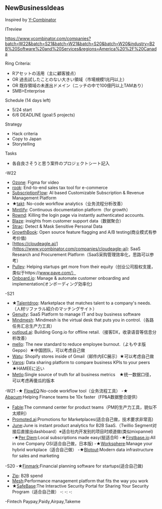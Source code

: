 ## NewBusinessIdeas

Inspired by [Y-Combinator](https://www.ycombinator.com/companies)

ITreview

https://www.ycombinator.com/companies?batch=W22&batch=S21&batch=W21&batch=S20&batch=W20&industry=B2B%20Software%20and%20Services&regions=America%20%2F%20Canada

Ring Criteria:
  - Rアセットの活用（主に顧客接点）
  - OR 過去試したことのない大きい領域（市場規模1兆円以上）
  - OR 既存領域の未進出ドメイン（ニッチの中で100億円以上TAMあり）
  - SMB>Enterprise

Schedule (14 days left)
  - 5/24 start
  - 6/6 DEADLINE (goal:5 projects)

Strategy
  - Hack criteria
  - Copy to Japan
  - Storytelling

Tasks
  - 各自良さそうと思う案件のプロジェクトシート記入

-W22
  - [Ozone](https://www.ycombinator.com/companies/ozone): Figma for video
  - [rook](https://www.ycombinator.com/companies/rook): End-to-end sales tax tool for e-commerce
  - [SubscriptionFlow](https://www.ycombinator.com/companies/subscriptionflow): AI based Customizable Subscription & Revenue Management Platform
  - ★[takt](https://www.ycombinator.com/companies/takt): No-code workflow analytics（业务流程分析改善）
  - [Mintlify](https://www.ycombinator.com/companies/mintlify): Continuous documentation platform（for growth）
  - [Rownd](https://www.ycombinator.com/companies/rownd): Killing the login page via instantly authenticated accounts.
  - [Blaze](https://www.ycombinator.com/companies/blaze): insights from customer support data（数据聚合）
  - [Strac](https://www.ycombinator.com/companies/strac): Detect & Mask Sensitive Personal Data
  - [GrowthBook](https://www.ycombinator.com/companies/growthbook): Open source feature flagging and A/B testing(商业模式有参考价值)
  - [https://cloudeagle.ai/](https://www.ycombinator.com/companies/cloudeagle-ai): SaaS Research and Procurement Platform（SaaS采购管理效率化，思路可以参考）
  - [Pulley](https://www.ycombinator.com/companies/pulley): Helping startups get more from their equity（创业公司股权支援，类似于https://www.pave.com/）
  - [Onboard.io](https://www.ycombinator.com/companies/onboard-io): Manage & automate customer onboarding and implementation(オンボーディング効率化)

-S21
  - ★[Talentdrop](https://www.ycombinator.com/companies/talentdrop): Marketplace that matches talent to a company's needs.（人材リファラル紹介のマッチングサイト）
  - [Genuity](https://www.ycombinator.com/companies/genuity): SaaS Platform to manage IT and buy business software
  - [Mindmesh](https://www.ycombinator.com/companies/mindmesh): Mindmesh is the virtual desk that puts you in control.（各路任务汇总生产力工具）
  - [outloud.ai](https://www.ycombinator.com/companies/outloud-ai): Building Gong.io for offline retail.（接客DX，收录语音等信息分析改善）
  - [mello](https://www.ycombinator.com/companies/mello): The new standard to reduce employee burnout.（よもやま版Geppo）★中国团队，可以考虑自己做
  - [Watu](https://www.ycombinator.com/companies/watu): Shopify stores inside of Gmail（邮件内EC展示）★可以考虑自己做
  - [Varos](https://www.ycombinator.com/companies/varos): Data sharing platform to compare business KPIs to your peers　★HAMEEに近い
  - [Metlo](https://www.ycombinator.com/companies/metlo):Single source of truth for all business metrics　★统一数据口径，可以考虑再傻瓜的版本

-W21
  -★ [FlowEQ](https://www.ycombinator.com/companies/floweq):No-code workflow tool（业务流程工具）
  -★ [Abacum](https://www.ycombinator.com/companies/abacum):Helping Finance teams be 10x faster（FP&A数据整合提供）
  - [Fable](https://www.ycombinator.com/companies/fable):The command center for product teams（PM的生产力工具，貌似不太顺利）
  - [Promoted.ai](https://www.ycombinator.com/companies/promoted):Promotions for Marketplaces(适合自己做，技术要求非常高)
  - [June](https://www.ycombinator.com/companies/june):June is instant product analytics for B2B SaaS.（Twillio Segment对接后直接出dashboard）※适合社内开发别的项目时顺道做(类似mixpannel)
  -★[Per Diem](https://www.ycombinator.com/companies/per-diem):Local subscriptions made easy(挺适合R)
  -★[Firstbase.io](https://www.ycombinator.com/companies/firstbase-io):All in one Company OS(适合自己做，日本版)
  -★[Worksphere](https://www.ycombinator.com/companies/worksphere):Manage your hybrid workplace（适合自己做）
  -★[Blotout](https://www.ycombinator.com/companies/blotout):Modern data infrastructure for sales and marketing　

-S20
  -★[Finmark](https://www.ycombinator.com/companies/finmark):Financial planning software for startups(适合自己做)
  - [Zip](https://www.ycombinator.com/companies/zip): B2B spend
  - [Mesh](https://www.ycombinator.com/companies/mesh):Performance management platform that fits the way you work
  - ★[SafeBase](https://www.ycombinator.com/companies/safebase):The Interactive Security Portal for Sharing Your Security Program（适合自己做）
  -[]():
  -[]():
  -[]():
  


-Fintech
Paypay,Paidy,Airpay,Takeme







